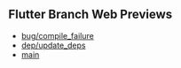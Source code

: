 ## Flutter Branch Web Previews

- [bug/compile_failure](./bug/compile_failure/)
- [dep/update_deps](./dep/update_deps/)
- [main](./main/)
